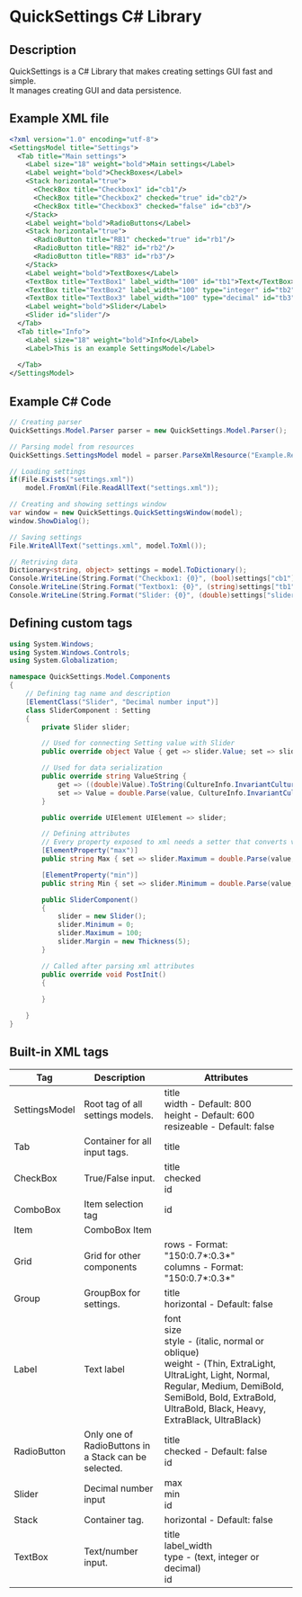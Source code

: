 # QuickSettings C# Library
## Description
QuickSettings is a C# Library that makes creating settings GUI fast and simple.<br>
It manages creating GUI and data persistence.

## Example XML file
```xml
<?xml version="1.0" encoding="utf-8">
<SettingsModel title="Settings">
  <Tab title="Main settings">
    <Label size="18" weight="bold">Main settings</Label>
    <Label weight="bold">CheckBoxes</Label>
    <Stack horizontal="true">
      <CheckBox title="Checkbox1" id="cb1"/>
      <CheckBox title="Checkbox2" checked="true" id="cb2"/>
      <CheckBox title="Checkbox3" checked="false" id="cb3"/>
    </Stack>
    <Label weight="bold">RadioButtons</Label>
    <Stack horizontal="true">
      <RadioButton title="RB1" checked="true" id="rb1"/>
      <RadioButton title="RB2" id="rb2"/>
      <RadioButton title="RB3" id="rb3"/>
    </Stack>
    <Label weight="bold">TextBoxes</Label>
    <TextBox title="TextBox1" label_width="100" id="tb1">Text</TextBox>
    <TextBox title="TextBox2" label_width="100" type="integer" id="tb2">3</TextBox>
    <TextBox title="TextBox3" label_width="100" type="decimal" id="tb3">3.14</TextBox>
    <Label weight="bold">Slider</Label>
    <Slider id="slider"/>
  </Tab>
  <Tab title="Info">
    <Label size="18" weight="bold">Info</Label>
    <Label>This is an example SettingsModel</Label>
    
  </Tab>
</SettingsModel>
```

## Example C# Code
```cs
// Creating parser
QuickSettings.Model.Parser parser = new QuickSettings.Model.Parser();

// Parsing model from resources
QuickSettings.SettingsModel model = parser.ParseXmlResource("Example.Resources.settings_model.xml");

// Loading settings
if(File.Exists("settings.xml"))
    model.FromXml(File.ReadAllText("settings.xml"));

// Creating and showing settings window
var window = new QuickSettings.QuickSettingsWindow(model);
window.ShowDialog();

// Saving settings
File.WriteAllText("settings.xml", model.ToXml());

// Retriving data
Dictionary<string, object> settings = model.ToDictionary();
Console.WriteLine(String.Format("Checkbox1: {0}", (bool)settings["cb1"]));
Console.WriteLine(String.Format("Textbox1: {0}", (string)settings["tb1"]));
Console.WriteLine(String.Format("Slider: {0}", (double)settings["slider"]));
```

## Defining custom tags
```cs
using System.Windows;
using System.Windows.Controls;
using System.Globalization;

namespace QuickSettings.Model.Components
{
    // Defining tag name and description
    [ElementClass("Slider", "Decimal number input")]
    class SliderComponent : Setting
    {
        private Slider slider;

        // Used for connecting Setting value with Slider
        public override object Value { get => slider.Value; set => slider.Value = (double)value; }

        // Used for data serialization
        public override string ValueString { 
            get => ((double)Value).ToString(CultureInfo.InvariantCulture); 
            set => Value = double.Parse(value, CultureInfo.InvariantCulture); 
        }

        public override UIElement UIElement => slider;

        // Defining attributes
        // Every property exposed to xml needs a setter that converts value from string
        [ElementProperty("max")]
        public string Max { set => slider.Maximum = double.Parse(value, CultureInfo.InvariantCulture); }

        [ElementProperty("min")]
        public string Min { set => slider.Minimum = double.Parse(value, CultureInfo.InvariantCulture); }

        public SliderComponent()
        {
            slider = new Slider();
            slider.Minimum = 0;
            slider.Maximum = 100;
            slider.Margin = new Thickness(5);
        }

        // Called after parsing xml attributes
        public override void PostInit()
        {
            
        }

    }
}
```

## Built-in XML tags
| Tag | Description | Attributes |
| --- | ----------- | ---------- |
| SettingsModel | Root tag of all settings models. | title<br>width - Default: 800<br>height - Default: 600<br>resizeable - Default: false |
| Tab | Container for all input tags. | title |
| CheckBox | True/False input. | title<br>checked<br>id |
| ComboBox | Item selection tag | id |
| Item | ComboBox Item |  |
| Grid | Grid for other components | rows - Format: "150:0.7*:0.3*"<br>columns - Format: "150:0.7*:0.3*" |
| Group | GroupBox for settings. | title<br>horizontal - Default: false |
| Label | Text label | font<br>size<br>style - (italic, normal or oblique)<br>weight - (Thin, ExtraLight, UltraLight, Light, Normal, Regular, Medium, DemiBold, SemiBold, Bold, ExtraBold, UltraBold, Black, Heavy, ExtraBlack, UltraBlack) |
| RadioButton | Only one of RadioButtons in a Stack can be selected. | title<br>checked - Default: false<br>id |
| Slider | Decimal number input | max<br>min<br>id |
| Stack | Container tag. | horizontal - Default: false |
| TextBox | Text/number input. | title<br>label_width<br>type - (text, integer or decimal)<br>id |
